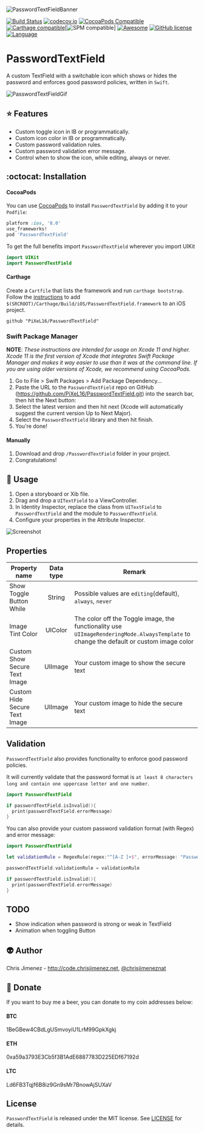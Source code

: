 ![PasswordTextFieldBanner](Art/passwordTextFieldBanner.png)

[![Build Status](https://travis-ci.org/PiXeL16/PasswordTextField.svg?branch=master)](https://travis-ci.org/PiXeL16/PasswordTextField/) [![codecov.io](https://codecov.io/github/PiXeL16/PasswordTextField/coverage.svg?branch=master)](https://codecov.io/github/PiXeL16/PasswordTextField?branch=master) [![CocoaPods Compatible](https://img.shields.io/cocoapods/v/PasswordTextField.svg)](https://img.shields.io/cocoapods/v/PasswordTextField.svg) [![Carthage compatible](https://img.shields.io/badge/Carthage-compatible-4BC51D.svg?style=flat)](https://github.com/Carthage/Carthage)[![SPM compatible](https://img.shields.io/badge/SPM-compatible-4BC51D.svg?style=flat)]
[![Awesome](https://cdn.rawgit.com/sindresorhus/awesome/d7305f38d29fed78fa85652e3a63e154dd8e8829/media/badge.svg)](https://github.com/matteocrippa/awesome-swift) [![GitHub license](https://img.shields.io/badge/license-MIT-blue.svg)](https://raw.githubusercontent.com/PiXeL16/PasswordTextField/master/LICENSE)
[![Language](https://img.shields.io/badge/language-Swift%205.0-orange.svg)](https://swift.org)

# PasswordTextField
A custom TextField with a switchable icon which shows or hides the password and enforces good password policies,  written in `Swift`.

![PasswordTextFieldGif](Web/PasswordTextField.gif)


:star: Features
---
* Custom toggle icon in IB or programmatically.
* Custom icon color in IB or programmatically.
* Custom password validation rules.
* Custom password validation error message.
* Control when to show the icon, while editing, always or never.

:octocat: Installation
---

#### CocoaPods
You can use [CocoaPods](http://cocoapods.org/) to install `PasswordTextField` by adding it to your `Podfile`:

```ruby
platform :ios, '8.0'
use_frameworks!
pod 'PasswordTextField'
```

To get the full benefits import `PasswordTextField` wherever you import UIKit

``` swift
import UIKit
import PasswordTextField
```
#### Carthage
Create a `Cartfile` that lists the framework and run `carthage bootstrap`. Follow the [instructions](https://github.com/Carthage/Carthage#if-youre-building-for-ios) to add `$(SRCROOT)/Carthage/Build/iOS/PasswordTextField.framework` to an iOS project.

```
github "PiXeL16/PasswordTextField"
```

### Swift Package Manager

**NOTE**: _These instructions are intended for usage on Xcode 11 and higher. Xcode 11 is the first version of Xcode that integrates Swift Package Manager and makes it way easier to use than it was at the command line. If you are using older versions of Xcode, we recommend using CocoaPods._

1. Go to File > Swift Packages > Add Package Dependency...
2. Paste the URL to the `PasswordTextField` repo on GitHub (https://github.com/PiXeL16/PasswordTextField.git) into the search bar, then hit the Next button:
3. Select the latest version and then hit next (Xcode will automatically suggest the current version Up to Next Major).
4. Select the `PasswordTextField` library and then hit finish.
5. You're done!

#### Manually
1. Download and drop ```/PasswordTextField``` folder  in your project.  
2. Congratulations!  

:metal: Usage
---
1. Open a storyboard or Xib file.
2. Drag and drop a `UITextField` to a ViewController.
3. In Identity Inspector, replace the class from `UITextField` to `PasswordTextField` and the module to `PasswordTextField`.
4. Configure your properties in the Attribute Inspector.

![Screenshot](Web/storyboardScreenshot.png)

## Properties

| Property name | Data type | Remark |
| ------------- |:-------------:| ----- |
| Show Toggle Button While | String | Possible values are `editing`(default), `always`, `never` |
| Image Tint Color | UIColor | The color off the Toggle image, the functionality use `UIImageRenderingMode.AlwaysTemplate` to change the default or custom image color|
|Custom Show Secure Text Image| UIImage| Your custom image to show the secure text|
|Custom Hide Secure Text Image| UIImage| Your custom image to hide the secure text|

## Validation

`PasswordTextField` also provides functionality to enforce good password policies.

It will currently validate that the password format is `at least 8 characters long and contain one uppercase letter and one number`.

```swift
import PasswordTextField

if passwordTextField.isInvalid(){
  print(passwordTextField.errorMessage)
}
```

You can also provide your custom password validation format (with Regex) and error message:

```swift
import PasswordTextField

let validationRule = RegexRule(regex:"^[A-Z ]+$", errorMessage: "Password must contain only uppercase letters")

passwordTextField.validationRule = validationRule

if passwordTextField.isInvalid(){
  print(passwordTextField.errorMessage)
}
```

TODO
-----
* Show indication when password is strong or weak in TextField
* Animation when toggling Button



:alien: Author
------
Chris Jimenez - http://code.chrisjimenez.net, [@chrisjimeneznat](http://twitter.com/chrisjimeneznat)

:beer: Donate
------
If you want to buy me a beer, you can donate to my coin addresses below:
#### BTC
1BeGBew4CBdLgUSmvoyiU1LrM99GpkXgkj
#### ETH
0xa59a3793E3Cb5f3B1AdE6887783D225EDf67192d
#### LTC
Ld6FB3Tqjf6B8iz9Gn9sMr7BnowAjSUXaV

## License
`PasswordTextField` is released under the MIT license. See [LICENSE](https://github.com/pixel16/PasswordTextField/blob/master/LICENSE) for details.
